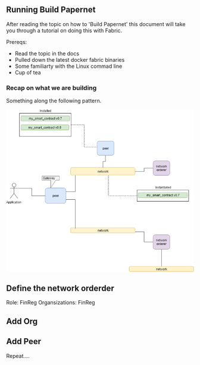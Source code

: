 
## Running Build Papernet

After reading the topic on how to 'Build Papernet' this document will take you through a tutorial on doing this with Fabric.


Prereqs:  
- Read the topic in the docs
- Pulled down the latest docker fabric binaries
- Some familiarty with the Linux commad line
- Cup of tea

### Recap on what we are building

Something along the following pattern.

![](./imgs/network.png)

## Define the network orderder

Role: FinReg
Organsizations: FinReg

## Add Org


## Add Peer


Repeat....
